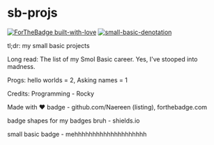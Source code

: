 # sb-projs

[![ForTheBadge built-with-love](http://ForTheBadge.com/images/badges/built-with-love.svg)](https://GitHub.com/ctrl-shift-make/) 
[![small-basic-denotation](https://img.shields.io/badge/Made%20with-Small%20Basic-orange)](https://smallbasic-publicwebsite.azurewebsites.net/)

tl;dr: my small basic projects

Long read:
The list of my Smol Basic career.
Yes, I've stooped into madness.

Progs:
hello worlds = 2, Asking names = 1

Credits: Programming - Rocky

Made with :heart: badge - github.com/Naereen (listing), forthebadge.com

badge shapes for my badges bruh - shields.io

small basic badge - mehhhhhhhhhhhhhhhhhhhh
